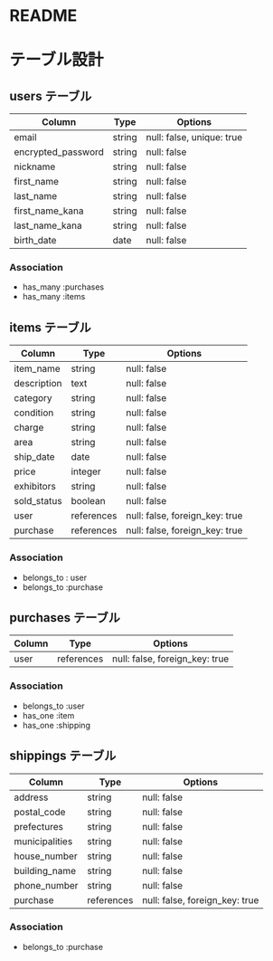 # README

# テーブル設計

## users テーブル

| Column             | Type   | Options                  |
| ------------------ | ------ | -----------------------  |
| email              | string | null: false, unique: true|
| encrypted_password | string | null: false              |
| nickname           | string | null: false              |
| first_name         | string | null: false              |
| last_name          | string | null: false              |
| first_name_kana    | string | null: false              |
| last_name_kana     | string | null: false              |
| birth_date         | date   | null: false              |

### Association

- has_many :purchases
- has_many :items




## items テーブル

| Column       | Type      | Options                        |
| ------------ | --------- | ------------------------------ |
| item_name    | string    | null: false                    |
| description  | text      | null: false                    |
| category     | string    | null: false                    |
| condition    | string    | null: false                    |
| charge       | string    | null: false                    |
| area         | string    | null: false                    |
| ship_date    | date      | null: false                    |
| price        | integer   | null: false                    |
| exhibitors   | string    | null: false                    |
| sold_status  | boolean   | null: false                    |
| user         | references| null: false, foreign_key: true |
| purchase     | references| null: false, foreign_key: true |

### Association

- belongs_to : user
- belongs_to :purchase




## purchases テーブル

| Column       | Type      | Options                        |
| ------------ | --------- | ------------------------------ |
| user         | references| null: false, foreign_key: true |


### Association

- belongs_to :user
- has_one :item
- has_one :shipping


## shippings テーブル

| Column           | Type      | Options                        |
| ---------------- | --------- | ------------------------------ |
| address          | string    | null: false                    |
| postal_code      | string    | null: false                    |
| prefectures      | string    | null: false                    |
| municipalities   | string    | null: false                    |
| house_number     | string    | null: false                    |
| building_name    | string    | null: false                    |
| phone_number     | string    | null: false                    |
| purchase         | references| null: false, foreign_key: true |


### Association

- belongs_to :purchase